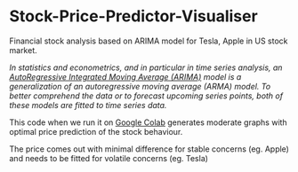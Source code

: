 # Stock-Price-Predictor-Visualiser

Financial stock analysis based on ARIMA model for Tesla, Apple in US stock market. 

_In statistics and econometrics, and in particular in time series analysis, an [AutoRegressive Integrated Moving Average (ARIMA)](https://en.wikipedia.org/wiki/Autoregressive_integrated_moving_average)
model is a generalization of an autoregressive moving average (ARMA) model. To better comprehend the data or to forecast upcoming series points, both of these models are fitted to time series data._

This code when we run it on [Google Colab](https://colab.google/) generates moderate graphs with optimal price prediction of the stock behaviour.

The price comes out with minimal difference for stable concerns (eg. Apple) and needs to be fitted for volatile concerns (eg. Tesla)
